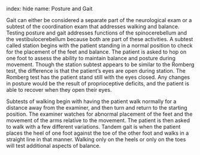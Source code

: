 index: hide
name: Posture and Gait

Gait can either be considered a separate part of the neurological exam or a subtest of the coordination exam that addresses walking and balance. Testing posture and gait addresses functions of the spinocerebellum and the vestibulocerebellum because both are part of these activities. A subtest called station begins with the patient standing in a normal position to check for the placement of the feet and balance. The patient is asked to hop on one foot to assess the ability to maintain balance and posture during movement. Though the station subtest appears to be similar to the Romberg test, the difference is that the patient’s eyes are open during station. The Romberg test has the patient stand still with the eyes closed. Any changes in posture would be the result of proprioceptive deficits, and the patient is able to recover when they open their eyes.

Subtests of walking begin with having the patient walk normally for a distance away from the examiner, and then turn and return to the starting position. The examiner watches for abnormal placement of the feet and the movement of the arms relative to the movement. The patient is then asked to walk with a few different variations. Tandem gait is when the patient places the heel of one foot against the toe of the other foot and walks in a straight line in that manner. Walking only on the heels or only on the toes will test additional aspects of balance.

